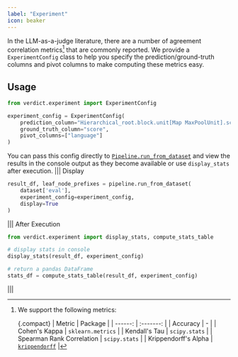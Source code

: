 ```yaml
---
label: "Experiment"
icon: beaker
---
```


In the LLM-as-a-judge literature, there are a number of agreement correlation metrics[^1] that are commonly reported. We provide a `ExperimentConfig` class to help you specify the prediction/ground-truth columns and pivot columns to make computing these metrics easy.

## Usage
```python
from verdict.experiment import ExperimentConfig

experiment_config = ExperimentConfig(
    prediction_column="Hierarchical_root.block.unit[Map MaxPoolUnit].score",
    ground_truth_column="score",
    pivot_columns=["language"]
)
```

You can pass this config directly to [`Pipeline.run_from_dataset`](./pipeline.md#usage) and view the results in the console output as they become available or use `display_stats` after execution.
||| Display
~~~python
result_df, leaf_node_prefixes = pipeline.run_from_dataset(
    dataset['eval'],
    experiment_config=experiment_config,
    display=True
)
~~~
||| After Execution
~~~python
from verdict.experiment import display_stats, compute_stats_table

# display stats in console
display_stats(result_df, experiment_config)

# return a pandas DataFrame
stats_df = compute_stats_table(result_df, experiment_config)
~~~
|||

[^1]:
    We support the following metrics:

    {.compact}
    | Metric | Package |
    | ------: | :-------: |
    | Accuracy | - |
    | Cohen's Kappa | `sklearn.metrics` |
    | Kendall's Tau | `scipy.stats` |
    | Spearman Rank Correlation | `scipy.stats` |
    | Krippendorff's Alpha | [`krippendorff`](https://pypi.org/project/krippendorff/) |
